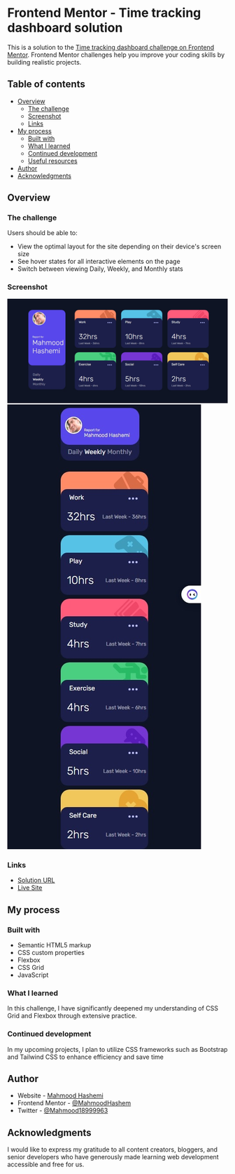 # Frontend Mentor - Time tracking dashboard solution

This is a solution to the [Time tracking dashboard challenge on Frontend Mentor](https://www.frontendmentor.io/challenges/time-tracking-dashboard-UIQ7167Jw). Frontend Mentor challenges help you improve your coding skills by building realistic projects. 

## Table of contents

- [Overview](#overview)
  - [The challenge](#the-challenge)
  - [Screenshot](#screenshot)
  - [Links](#links)
- [My process](#my-process)
  - [Built with](#built-with)
  - [What I learned](#what-i-learned)
  - [Continued development](#continued-development)
  - [Useful resources](#useful-resources)
- [Author](#author)
- [Acknowledgments](#acknowledgments)


## Overview

### The challenge

Users should be able to:

- View the optimal layout for the site depending on their device's screen size
- See hover states for all interactive elements on the page
- Switch between viewing Daily, Weekly, and Monthly stats

### Screenshot

![](./images/desktop.jpeg)
![](./images/mobile.jpeg)


### Links

- [Solution URL](https://github.com/MahmoodHashem/Mentor-Challanges/tree/main/time-tracking)
- [Live Site](https://mahmoodhashem.github.io/Mentor-Challanges/time-tracking/index.html)

## My process

### Built with

- Semantic HTML5 markup
- CSS custom properties
- Flexbox
- CSS Grid
- JavaScript


### What I learned
In this challenge, I have significantly deepened my understanding of CSS Grid and Flexbox through extensive practice.



### Continued development

In my upcoming projects, I plan to utilize CSS frameworks such as Bootstrap and Tailwind CSS to enhance efficiency and save time



## Author

- Website - [Mahmood Hashemi](https://t.me/shahmahmood)
- Frontend Mentor - [@MahmoodHashem](https://www.frontendmentor.io/profile/MahmoodHasheme/yourusername)
- Twitter - [@Mahmood18999963](https://twitter.com/Mahmood18999963)


## Acknowledgments

I would like to express my gratitude to all content creators, bloggers, and senior developers who have generously made learning web development accessible and free for us. 